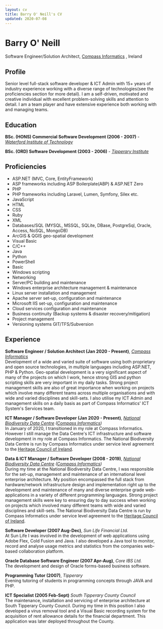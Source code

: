 ```yaml
---
layout: cv
title: Barry O' Neill's CV
updated: 2020-07-08
---
```

# Barry O' Neill
Software Engineer/Solution Architect, [Compass Informatics](https://compass.ie) , Ireland

<div id="webaddress">
<a href="javascript:location='mailto:\u0062\u006f\u006e\u0065\u0069\u006c\u006c\u0038\u0031\u0040\u0067\u006d\u0061\u0069\u006c\u002e\u0063\u006f\u006d';void 0"><script type="text/javascript">document.write('\u0062\u006f\u006e\u0065\u0069\u006c\u006c\u0038\u0031\u0040\u0067\u006d\u0061\u0069\u006c\u002e\u0063\u006f\u006d')</script></a>
</div>

## Profile
Senior level full-stack software developer & ICT Admin with 15+ years of industry experience working with a diverse range of technologies(see the proficiencies section for more detail). I am a self-driven, motivated and creative individual with excellent problem-solving skills and attention to detail. I am a team player and have extensive experience both working with and managing teams. 

## Education

**BSc. (HONS) Commercial Software Development (2006 - 2007)** - *[Waterford Institute of Technology](https://www.wit.ie)*

**BSc. (ORD) Software Development (2003 - 2006)** - *[Tipperary Institute](https://lit.ie/campuses/clonmel)*


## Proficiencies

- ASP.NET (MVC, Core, EntityFramework)
- ASP frameworks including ASP Boilerplate(ABP) & ASP.NET Zero
- PHP
- PHP frameworks including Laravel, Lumen, Symfony, Silex etc.
- JavaScript
- HTML
- CSS
- Ruby
- XML
- Databases/SQL (MYSQL, MSSQL, SQLite, DBase, PostgreSql, Oracle, Access, NoSQL, MongoDB)
- ArcGIS & QGIS geo-spatial development
- Visual Basic
- C/C++
- Java
- Python
- PowerShell
- Basic
- Windows scripting
- Networking
- Server/PC building and maintenance
- Windows enterprise architecture management & maintenance
- Linux server installation and management
- Apache server set-up, configuration and maintenance
- Microsoft IIS set-up, configuration and maintenance
- Cloud services configuration and maintenance
- Business continuity (Backup systems & disaster recovery/mitigation)
- Project management
- Versioning systems GIT/TFS/Subversion


## Experience

**Software Engineer / Solution Architect (Jan 2020 - Present)**, *[Compass Informatics](https://compass.ie)*  
Development of a wide and varied suite of software using both proprietary and open source technologies, in multiple languages including ASP.NET, PHP & Python. Geo-spatial development is a very significant aspect of many of the projects on which I work, hence strong GIS and python scripting skills are very important in my daily tasks. Strong project management skills are also of great importance when working on projects which involve many different teams across multiple organisations and with wide and varied disciplines and skill-sets. I also utilise my ICT Admin and management skills on a daily basis as part of Compass Informatics' ICT System's Services team.

**ICT Manager / Software Developer (Jan 2020 - Present)**, *[National Biodiversity Data Centre](https://www.biodiversityireland.ie) ([Compass Informatics](https://compass.ie))*  
In January of 2020, I transitioned in my role at Compass Informatics. However I still manage the Data Centre's ICT infrastructure and software development in my role at Compass Informatics. The National Biodiversity Data Centre is run by Compass Informatics under service level agreement to the [Heritage Council of Ireland](https://www.heritagecouncil.ie).

**Data & ICT Manager / Software Developer (2008 - 2019)**, *[National Biodiversity Data Centre](https://www.biodiversityireland.ie) ([Compass Informatics](https://compass.ie))*  
During my time at the National Biodiversity Data Centre, I was responsible for the set-up, management and maintenance of an international level enterprise architecture. My position encompassed the full stack from hardware/network infrastructure design and implementation right up to the development and maintenance of many and diverse enterprise grade web-applications in a variety of different programming languages. Strong project management skills were key to ensuring day to day success when working on projects which involved many different teams with wide and varied disciplines and skill-sets. The National Biodiversity Data Centre is run by Compass Informatics under service level agreement to the [Heritage Council of Ireland](https://www.heritagecouncil.ie).

**Software Developer (2007 Aug-Dec)**, *Sun Life Financial Ltd.*  
At Sun Life I was involved in the development of web applications using Adobe Flex, Cold Fusion and Java. I also developed a Java tool to monitor, record and analyse usage metrics and statistics from the companies web-based collaboration platform.

**Oracle Database Software Engineer (2007 Apr-Aug)**, *Core IBS Ltd.*  
The development and design of Oracle forms-based business software.

**Programming Tutor (2007)**, *Tipperary*  
Evening tutoring of students in programming concepts through JAVA and PHP.

**ICT Specialist (2005 Feb-Sept)** *South Tipperary County Council*  
The maintenance, installation and servicing of enterprise architecture at South Tipperary County Council. During my time in this position I also developed a virus removal tool and a Visual Basic recording system for the acquisition of rent allowance details for the financial department. This application was later deployed throughout the County.
